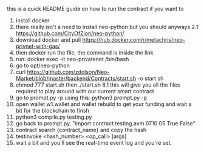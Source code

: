 this is a quick README guide on how to run the contract if you want to 

1. install docker 
2. there really isn't a need to install neo-python but you should anyways 
    2.1 https://github.com/CityOfZion/neo-python/
3. download docker and pull https://hub.docker.com/r/metachris/neo-privnet-with-gas/
4. then docker run the file, the command is inside the link
5. run: docker exec -it neo-privatenet /bin/bash 
6. go to opt/neo-python 
7. curl https://github.com/zdolson/Neo-Market/blob/master/backend/Contracts/start.sh -o start.sh 
8. chmod 777 start.sh then ./start.sh 
    8.1 this will give you all the files required to play around with our current smart contract 
9. go to prompt.py -p using this: python3 prompt.py -p 
10. open wallet w1.wallet and wallet rebuild to get your funding and wait a bit for the blockchain to finsh
11. python3 compile.py testing.py 
12. go back to prompt.py, "import contract testing.avm 0710 05 True False" 
13. contract search {contract_name} and copy the hash
14. testinvoke <hash_number> <op_call> [args] 
15. wait a bit and you'll see the real-time event log and you're set.
